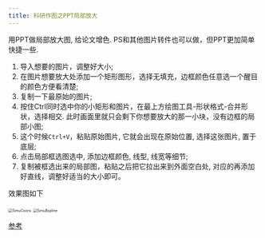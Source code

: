 ```yaml
---
title: 科研作图之PPT局部放大
---
```


用PPT做局部放大图, 给论文增色. PS和其他图片转件也可以做，但PPT更加简单快捷一些.

1. 导入想要的图片，调整好大小;
2. 在图片想要放大处添加一个矩形图形，选择无填充，边框颜色任意选一个醒目的颜色方便看清楚;
3. 复制一下最原始的图片;
4. 按住Ctrl同时选中你的小矩形和图片，在最上方绘图工具-形状格式-合并形状，选择相交. 此时画面里就只会剩下你想要放大的那一小块，没有边框的局部小图;
5. 这个时候`Ctrl+V`，粘贴原始图片, 它就会出现在原始位置, 选择这张图片, 置于底层;
6. 点击局部框选图选中, 添加边框颜色, 线型, 线宽等细节;
7. 复制被框选出来的局部图，粘贴之后把它拉出来到外面空白处, 对应的再添加好直线，调整好适当的大小即可。

效果图如下

<img src="https://gitee.com/yixin-oss/blogImage/raw/master/Img/SimuCoons.jpg" alt="SimuCoons" style="zoom:50%;" />

<img src="https://gitee.com/yixin-oss/blogImage/raw/master/Img/SimuBspline.jpg" alt="SimuBspline" style="zoom:50%;" />

[参考](https://mbd.baidu.com/newspage/data/dtlandingsuper?nid=dt_4164367816576899430&sourceFrom=search_a)

